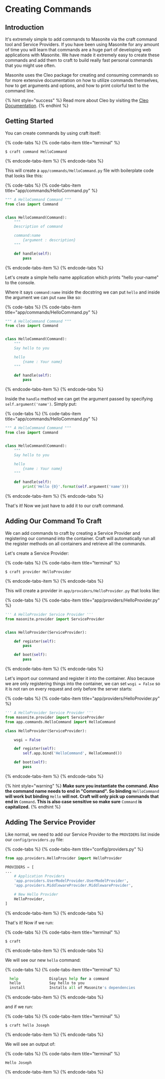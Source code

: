 # Creating Commands

## Introduction

It's extremely simple to add commands to Masonite via the craft command tool and Service Providers. If you have been using Masonite for any amount of time you will learn that commands are a huge part of developing web applications with Masonite. We have made it extremely easy to create these commands and add them to craft to build really fast personal commands that you might use often.

Masonite uses the Cleo package for creating and consuming commands so for more extensive documentation on how to utilize commands themselves, how to get arguments and options, and how to print colorful text to the command line.

{% hint style="success" %}
Read more about Cleo by visiting the [Cleo Documentation](http://cleo.readthedocs.io/en/latest/).
{% endhint %}

## Getting Started

You can create commands by using craft itself:

{% code-tabs %}
{% code-tabs-item title="terminal" %}
```text
$ craft command HelloCommand
```
{% endcode-tabs-item %}
{% endcode-tabs %}

This will create a `app/commands/HelloCommand.py` file with boilerplate code that looks like this:

{% code-tabs %}
{% code-tabs-item title="app/commands/HelloCommand.py" %}
```python
""" A HelloCommand Command """
from cleo import Command


class HelloCommand(Command):
    """
    Description of command

    command:name
        {argument : description}
    """

    def handle(self):
        pass
```
{% endcode-tabs-item %}
{% endcode-tabs %}

Let's create a simple hello name application which prints "hello your-name" to the console.

Where it says `command:name` inside the docstring we can put `hello` and inside the argument we can put `name` like so:

{% code-tabs %}
{% code-tabs-item title="app/commands/HelloCommand.py" %}
```python
""" A HelloCommand Command """
from cleo import Command


class HelloCommand(Command):
    """
    Say hello to you

    hello
        {name : Your name}
    """

    def handle(self):
        pass
```
{% endcode-tabs-item %}
{% endcode-tabs %}

Inside the `handle` method we can get the argument passed by specifying `self.argument('name')`. Simply put:

{% code-tabs %}
{% code-tabs-item title="app/commands/HelloCommand.py" %}
```python
""" A HelloCommand Command """
from cleo import Command


class HelloCommand(Command):
    """
    Say hello to you

    hello
        {name : Your name}
    """

    def handle(self):
        print('Hello {0}'.format(self.argument('name')))
```
{% endcode-tabs-item %}
{% endcode-tabs %}

That's it! Now we just have to add it to our craft command.

## Adding Our Command To Craft

We can add commands to craft by creating a Service Provider and registering our command into the container. Craft will automatically run all the register methods on all containers and retrieve all the commands.

Let's create a Service Provider:

{% code-tabs %}
{% code-tabs-item title="terminal" %}
```text
$ craft provider HelloProvider
```
{% endcode-tabs-item %}
{% endcode-tabs %}

This will create a provider in `app/providers/HelloProvider.py` that looks like:

{% code-tabs %}
{% code-tabs-item title="app/providers/HelloProvider.py" %}
```python
''' A HelloProvider Service Provider '''
from masonite.provider import ServiceProvider


class HelloProvider(ServiceProvider):

    def register(self):
        pass

    def boot(self):
        pass
```
{% endcode-tabs-item %}
{% endcode-tabs %}

Let's import our command and register it into the container. Also because we are only registering things into the container, we can set `wsgi = False` so it is not ran on every request and only before the server starts:

{% code-tabs %}
{% code-tabs-item title="app/providers/HelloProvider.py" %}
```python
''' A HelloProvider Service Provider '''
from masonite.provider import ServiceProvider
from app.commands.HelloCommand import HelloCommand

class HelloProvider(ServiceProvider):

    wsgi = False

    def register(self):
        self.app.bind('HelloCommand', HelloCommand())

    def boot(self):
        pass
```
{% endcode-tabs-item %}
{% endcode-tabs %}

{% hint style="warning" %}
**Make sure you instantiate the command. Also the command name needs to end in "Command". So binding** `HelloCommand` **will work but binding** `Hello` **will not. Craft will only pick up commands that end in** `Command`**. This is also case sensitive so make sure** `Command` **is capitalized.**
{% endhint %}

## Adding The Service Provider

Like normal, we need to add our Service Provider to the `PROVIDERS` list inside our `config/providers.py` file:

{% code-tabs %}
{% code-tabs-item title="config/providers.py" %}
```python
from app.providers.HelloProvider import HelloProvider

PROVIDERS = [
...
    # Application Providers
    'app.providers.UserModelProvider.UserModelProvider',
    'app.providers.MiddlewareProvider.MiddlewareProvider',

    # New Hello Provider
    HelloProvider,
]
```
{% endcode-tabs-item %}
{% endcode-tabs %}

That's it! Now if we run:

{% code-tabs %}
{% code-tabs-item title="terminal" %}
```text
$ craft
```
{% endcode-tabs-item %}
{% endcode-tabs %}

We will see our new `hello` command:

{% code-tabs %}
{% code-tabs-item title="terminal" %}
```python
  help              Displays help for a command
  hello             Say hello to you
  install           Installs all of Masonite's dependencies
```
{% endcode-tabs-item %}
{% endcode-tabs %}

and if we run:

{% code-tabs %}
{% code-tabs-item title="terminal" %}
```text
$ craft hello Joseph
```
{% endcode-tabs-item %}
{% endcode-tabs %}

We will see an output of:

{% code-tabs %}
{% code-tabs-item title="terminal" %}
```text
Hello Joseph
```
{% endcode-tabs-item %}
{% endcode-tabs %}

